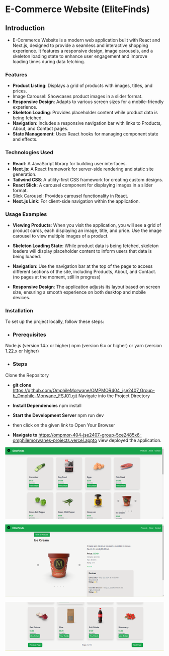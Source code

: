 # E-Commerce Website (EliteFinds)

## Introduction

- E-Commerce Website is a modern web application built with React and Next.js, designed to provide a seamless and interactive shopping experience. It features a responsive design, image carousels, and a skeleton loading state to enhance user engagement and improve loading times during data fetching.

### Features
- **Product Listing**: Displays a grid of products with images, titles, and prices.
- Image Carousel: Showcases product images in a slider format.
- **Responsive Design**: Adapts to various screen sizes for a mobile-friendly experience.
- **Skeleton Loading**: Provides placeholder content while product data is being fetched.
- **Navigation**: Includes a responsive navigation bar with links to Products, About, and Contact pages.
- **State Management**: Uses React hooks for managing component state and effects.

### Technologies Used
- **React**: A JavaScript library for building user interfaces.
- **Next.js**: A React framework for server-side rendering and static site generation.
- **Tailwind CSS**: A utility-first CSS framework for creating custom designs.
- **React Slick**: A carousel component for displaying images in a slider format.
- Slick Carousel: Provides carousel functionality in React.
- **Next.js Link**: For client-side navigation within the application.

### Usage Examples
 - **Viewing Products**: When you visit the application, you will see a grid of product cards, each displaying an image, title, and price. Use the image carousel to view multiple images of a product.

 - **Skeleton Loading State**: While product data is being fetched, skeleton loaders will display placeholder content to inform users that data is being loaded.

 - **Navigation**: Use the navigation bar at the top of the page to access different sections of the site, including Products, About, and Contact. (no pages at the moment, still in progress)

 - **Responsive Design**: The application adjusts its layout based on screen size, ensuring a smooth experience on both desktop and mobile devices.

### Installation
To set up the project locally, follow these steps:

- ### **Prerequisites**
Node.js (version 14.x or higher)
npm (version 6.x or higher) or yarn (version 1.22.x or higher)

- ### **Steps**
Clone the Repository


- **git clone** https://github.com/OmphileMorwane/OMPMOR404_jse2407_Group-b_Omphile-Morwane_FSJ01.git
Navigate into the Project Directory

- **Install Dependencies**
npm install

- **Start the Development Server**
npm run dev 

- then click on the given link to Open Your Browser

- **Navigate to** https://ompmor-404-jse2407-group-5ce2485x6-omphilemorwanes-projects.vercel.appto view deployed the application.



![Screenshot](/public/images/Screenshot1.png)

![Screenshot](/public/images/Screenshot2.png)

![Screenshot](/public/images/Screenshot3.png)
